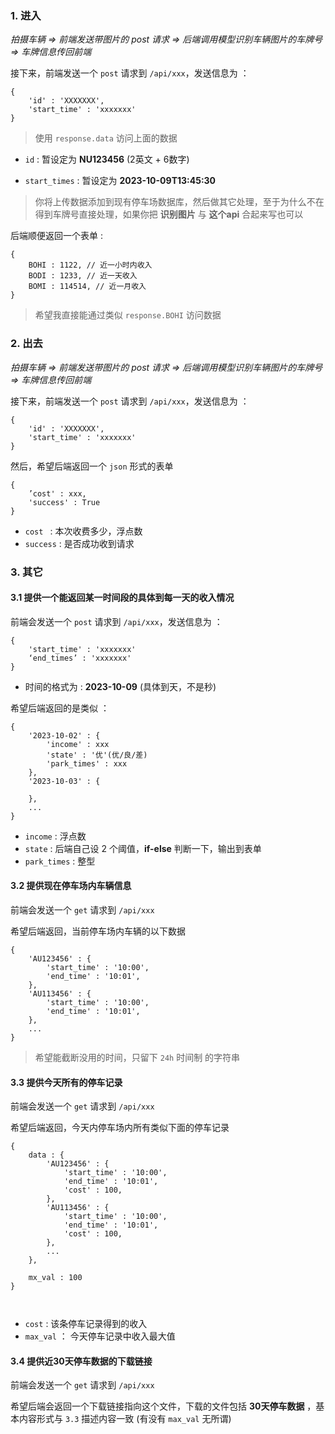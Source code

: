 ### 1.  进入

*拍摄车辆 => 前端发送带图片的 post 请求 => 后端调用模型识别车辆图片的车牌号 => 车牌信息传回前端*

接下来，前端发送一个 `post` 请求到  `/api/xxx`，发送信息为 ：

```
{
    'id' : 'XXXXXXX',
    'start_time' : 'xxxxxxx'
}
```



> 使用 `response.data` 访问上面的数据

* `id` : 暂设定为 **NU123456** (2英文 + 6数字)

* `start_times` :  暂设定为 **2023-10-09T13:45:30** 

> 你将上传数据添加到现有停车场数据库，然后做其它处理，至于为什么不在得到车牌号直接处理，如果你把 **识别图片** 与 **这个api** 合起来写也可以

后端顺便返回一个表单 :

```
{
    BOHI : 1122, // 近一小时内收入
    BODI : 1233, // 近一天收入
    BOMI : 114514, // 近一月收入
}
```
> 希望我直接能通过类似 `response.BOHI` 访问数据

### 2. 出去

*拍摄车辆 => 前端发送带图片的 post 请求 => 后端调用模型识别车辆图片的车牌号 => 车牌信息传回前端*

接下来，前端发送一个 `post` 请求到  `/api/xxx`，发送信息为 ：

```
{
    'id' : 'XXXXXXX',
    'start_time' : 'xxxxxxx'
}
```

然后，希望后端返回一个 `json` 形式的表单 

```
{
	’cost' : xxx,
    'success' : True
}
```



* `cost ` : 本次收费多少，浮点数
* `success` : 是否成功收到请求



### 3. 其它



#### 3.1 提供一个能返回某一时间段的具体到每一天的收入情况

前端会发送一个 `post` 请求到  `/api/xxx`，发送信息为 ：

```
{
    'start_time' : 'xxxxxxx'
    ‘end_times’ : 'xxxxxxx'
}
```

* 时间的格式为 :  **2023-10-09** (具体到天，不是秒)

希望后端返回的是类似 ：

```
{
	'2023-10-02' : {
		'income' : xxx
		'state' : '优'(优/良/差)
		'park_times' : xxx
	},
	'2023-10-03' : {
	
	},
	...
}
```

* `income` : 浮点数
* `state` : 后端自己设 2 个阈值，**if-else** 判断一下，输出到表单
* `park_times` : 整型



#### 3.2 提供现在停车场内车辆信息

前端会发送一个 `get` 请求到  `/api/xxx`

希望后端返回，当前停车场内车辆的以下数据 
```
{
	'AU123456' : {
		'start_time' : '10:00',
		'end_time' : '10:01',
	},
	'AU113456' : {
		'start_time' : '10:00',
		'end_time' : '10:01',
	},
	...
}
```

> 希望能截断没用的时间，只留下 `24h` 时间制 的字符串



#### 3.3 提供今天所有的停车记录

前端会发送一个 `get` 请求到  `/api/xxx`

希望后端返回，今天内停车场内所有类似下面的停车记录

```
{
    data : {
        'AU123456' : {
            'start_time' : '10:00',
            'end_time' : '10:01',
            'cost' : 100,
        },
        'AU113456' : {
            'start_time' : '10:00',
            'end_time' : '10:01',
            'cost' : 100,
        },
        ...
    },
    
    mx_val : 100
}



```

* `cost` : 该条停车记录得到的收入
* `max_val` ： 今天停车记录中收入最大值



#### 3.4 提供近30天停车数据的下载链接

前端会发送一个 `get` 请求到  `/api/xxx`

希望后端会返回一个下载链接指向这个文件，下载的文件包括 **30天停车数据** ，基本内容形式与 `3.3` 描述内容一致 (有没有 `max_val` 无所谓)



















